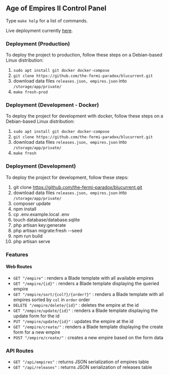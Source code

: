 ## Age of Empires II Control Panel

Type `make help` for a list of commands.

Live deployment currently [here](http://joshgundy.com).

### Deployment (Production)
To deploy the project to production, follow these steps on a Debian-based Linux distribution:
1. `sudo apt install git docker docker-compose`
2. `git clone https://github.com/the-fermi-paradox/blucurrent.git`
3. download data files `releases.json, empires.json` into `/storage/app/private/`
4. `make fresh-prod`

### Deployment (Development - Docker)
To deploy the project for development with docker, follow these steps on a Debian-based Linux distribution:
1. `sudo apt install git docker docker-compose`
2. `git clone https://github.com/the-fermi-paradox/blucurrent.git`
3. download data files `releases.json, empires.json` into `/storage/app/private/`
4. `make fresh`

### Deployment (Development)
To deploy the project for development, follow these steps:
1. git clone https://github.com/the-fermi-paradox/blucurrent.git
2. download data files `releases.json, empires.json` into `/storage/app/private/`
3. composer update
4. npm install
5. cp .env.example.local .env
6. touch database/database.sqlite
7. php artisan key:generate
8. php artisan migrate:fresh --seed
9. npm run build
10. php artisan serve

### Features
#### Web Routes
- `GET "/empire"` : renders a Blade template with all available empires
- `GET "/empire/{id}"` : renders a Blade template displaying the queried empire
- `GET "/empire/sort/{col?}/{order?}"` : renders a Blade template with all empires sorted by `col` in `order` order
- `DELETE "/empire/delete/{id}"` : deletes the empire at the id
- `GET "/empire/update/{id}"` : renders a Blade template displaying the update form for the id
- `PUT "/empire/update/{id}"` : updates the empire at the id
- `GET "/empire/create/"` : renders a Blade template displaying the create form for a new empire
- `POST "/empire/create/"` : creates a new empire based on the form data

### API Routes
- `GET "/api/empires"` : returns JSON serialization of empires table
- `GET "/api/releases"` : returns JSON serialization of releases table
